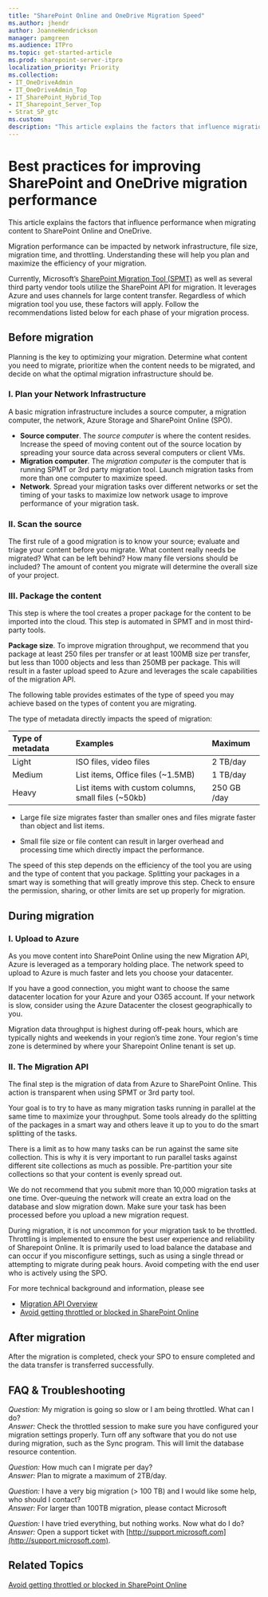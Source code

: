 ```yaml
---
title: "SharePoint Online and OneDrive Migration Speed"
ms.author: jhendr
author: JoanneHendrickson
manager: pamgreen
ms.audience: ITPro
ms.topic: get-started-article
ms.prod: sharepoint-server-itpro
localization_priority: Priority
ms.collection:
- IT_OneDriveAdmin
- IT_OneDriveAdmin_Top
- IT_SharePoint_Hybrid_Top
- IT_Sharepoint_Server_Top
- Strat_SP_gtc
ms.custom: 
description: "This article explains the factors that influence migration speed at each phase while using the SharePoint Online Migration API ."
---
```


# Best practices for improving SharePoint and OneDrive migration performance

This article explains the factors that influence performance when migrating content to SharePoint Online and OneDrive.

Migration performance can be impacted by network infrastructure, file size, migration time, and throttling. Understanding these will help you plan and maximize the efficiency of your migration.

Currently, Microsoft’s [SharePoint Migration Tool (SPMT)](https://docs.microsoft.com/en-us/sharepointmigration/introducing-the-sharepoint-migration-tool) as well as several third party vendor tools utilize the SharePoint API for migration. It leverages Azure and uses channels for large content transfer.  Regardless of which migration tool you use, these factors will apply. Follow the recommendations listed below for each phase of your migration process.


 
## Before migration

Planning is the key to optimizing your migration.  Determine what content you need to migrate,  prioritize when the content needs to be migrated, and decide on what the optimal migration infrastructure should be. 

### I. Plan your Network Infrastructure
A basic migration infrastructure includes a source computer, a migration computer, the network, Azure Storage and SharePoint Online (SPO).

- **Source computer**. The *source computer* is where the content resides. Increase the speed of moving content out of the source location by spreading your source data across several computers or client VMs.
- **Migration computer**.  The *migration computer* is the computer that is running SPMT or 3rd party migration tool. Launch migration tasks from more than one computer to maximize speed.
- **Network**.  Spread your migration tasks over different networks or set the timing of your tasks to maximize low network usage to improve performance of your migration task.

### II. Scan the source

The first rule of a good migration is to know your source; evaluate and triage your content before you migrate. What content really needs be migrated? What can be left behind? How many file versions should be included? The amount of content you migrate will determine the overall size of your project. 

### III. Package the content
This step is where the tool creates a proper package for the content to be imported into the cloud. This step is automated in SPMT and in most third-party tools. 

**Package size**. To improve migration throughput, we recommend that you package at least 250 files per transfer or at least 100MB size per transfer, but less than 1000 objects and less than 250MB per package. This will result in a faster upload speed to Azure and leverages the scale capabilities of the migration API. 

The following table provides estimates of the type of speed you may achieve based on the types of content you are migrating.  

The type of metadata directly impacts the speed of migration:
  
|**Type of metadata**|**Examples**|**Maximum**|
|:-----|:-----|:-----|
|Light  <br/> |ISO files, video files  <br/> |2 TB/day  <br/> |
|Medium  <br/> |List items, Office files (~1.5MB)  <br/> |1 TB/day  <br/> |
|Heavy  <br/> |List items with custom columns, small files (~50kb)  <br/> |250 GB /day  <br/> |

- Large file size migrates faster than smaller ones and files migrate faster than object and list items.
 
- Small file size or file content can result in larger overhead and processing time which directly impact the performance. 

The speed of this step depends on the efficiency of the tool you are using and the type of content that you package. Splitting your packages in a smart way is something that will greatly improve this step. Check to ensure the permission, sharing, or other limits are set up properly for migration.  

## During migration


### I. Upload to Azure
As you move content into SharePoint Online using the new Migration API, Azure is leveraged as a temporary holding place. The network speed to upload to Azure is much faster and lets you choose your datacenter. 

If you have a good connection, you might want to choose the same datacenter location for your Azure and your O365 account. If your network is slow, consider using the Azure Datacenter the closest geographically to you. 

Migration data throughput is highest during off-peak hours, which are typically nights and weekends in your region’s time zone. Your region's time zone is determined by where your Sharepoint Online tenant is set up.


### II. The Migration API

The final step is the migration of data from Azure to SharePoint Online. This action is transparent when using SPMT or 3rd party tool.

Your goal is to try to have as many migration tasks running in parallel at the same time to maximize your throughput. Some tools already do the splitting of the packages in a smart way and others leave it up to you to do the smart splitting of the tasks.
 
There is a limit as to how many tasks can be run against the same site collection. This is why it is very important to run parallel tasks against different site collections as much as possible. Pre-partition your site collections so that your content is evenly spread out.

We do not recommend that you submit more than 10,000 migration tasks at one time. Over-queuing the network will create an extra load on the database and slow migration down. Make sure your task has been processed before you upload a new migration request.

During migration, it is not uncommon for your migration task to be throttled. Throttling is implemented to ensure the best user experience and reliability of Sharepoint Online. It is primarily used to load balance the database and can occur if you misconfigure settings, such as using a single thread or attempting to migrate during peak hours.  Avoid competing with the end user who is actively using the SPO.

For more technical background and information, please see 
- [Migration API Overview](https://docs.microsoft.com/en-us/sharepoint/dev/apis/migration-api-overview) 
- [Avoid getting throttled or blocked in SharePoint Online](http://go.microsoft.com/fwlink/?LinkID=619858&amp;clcid=0x409)

## After migration
After the migration is completed, check your SPO to ensure completed and the data transfer is transferred successfully.

## FAQ & Troubleshooting


*Question:*    My migration is going so slow or I am being throttled.  What can I do?</br>
*Answer:*      Check the throttled session to make sure you have configured your migration settings properly. Turn off any software that you do not use during migration, such as the Sync program. This will limit the database resource contention.</br>


*Question:* How much can I migrate per day?</br>
*Answer:*   Plan to migrate a maximum of 2TB/day.


*Question:*  I have a very big migration (> 100 TB) and I would like some help, who should I contact?</br>
*Answer:*   For larger than 100TB migration, please contact Microsoft

*Question:* I have tried everything, but nothing works. Now what do I do?</br>
*Answer:*   Open a support ticket with [http://support.microsoft.com](http://support.microsoft.com). 



## Related Topics

[Avoid getting throttled or blocked in SharePoint Online](http://go.microsoft.com/fwlink/?LinkID=619858&amp;clcid=0x409)
  

